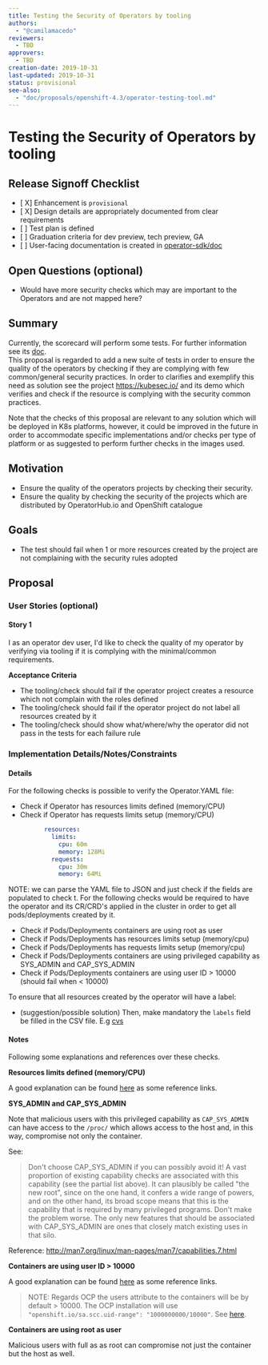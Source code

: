 ```yaml
---
title: Testing the Security of Operators by tooling
authors:
  - "@camilamacedo"
reviewers:
  - TBD
approvers:
  - TBD
creation-date: 2019-10-31
last-updated: 2019-10-31
status: provisional
see-also:
  - "doc/proposals/openshift-4.3/operator-testing-tool.md" 
---
```


# Testing the Security of Operators by tooling

## Release Signoff Checklist

- \[ X\] Enhancement is `provisional`
- \[ X\] Design details are appropriately documented from clear requirements
- \[ \] Test plan is defined
- \[ \] Graduation criteria for dev preview, tech preview, GA
- \[ \] User-facing documentation is created in [operator-sdk/doc][operator-sdk-doc]

## Open Questions (optional)

- Would have more security checks which may are important to the Operators and are not mapped here? 

## Summary

Currently, the scorecard will perform some tests. For further information see its [doc](https://github.com/operator-framework/operator-sdk/blob/master/doc/test-framework/scorecard.md#tests-performed).  
This proposal is regarded to add a new suite of tests in order to ensure the quality of the operators by checking if they are complying with few common/general security practices. 
In order to clarifies and exemplify this need as solution see the project https://kubesec.io/ and its demo which verifies and check if the resource is complying with the security common practices.   

Note that the checks of this proposal are relevant to any solution which will be deployed in K8s platforms, however, it could be improved in the future in order to accommodate specific implementations and/or checks per type of platform or as suggested to perform further checks in the images used.     

## Motivation

- Ensure the quality of the operators projects by checking their security.   
- Ensure the quality by checking the security of the projects which are distributed by OperatorHub.io and OpenShift catalogue

## Goals

* The test should fail when 1 or more resources created by the project are not complaining with the security rules adopted

## Proposal

### User Stories (optional)

#### Story 1

I as an operator dev user, I'd like to check the quality of my operator by verifying via tooling if it is complying with the minimal/common requirements. 

**Acceptance Criteria**

- The tooling/check should fail if the operator project creates a resource which not complain with the roles defined
- The tooling/check should fail if the operator project do not label all resources created by it
- The tooling/check should show what/where/why the operator did not pass in the tests for each failure rule

### Implementation Details/Notes/Constraints

#### Details 

For the following checks is possible to verify the Operator.YAML file:

- Check if Operator has resources limits defined (memory/CPU)
- Check if Operator has requests limits setup (memory/CPU)

```yaml
          resources:
            limits:
              cpu: 60m
              memory: 128Mi
            requests:
              cpu: 30m
              memory: 64Mi
```
NOTE: we can parse the YAML file to JSON and just check if the fields are populated to check t. 
For the following checks would be required to have the operator and its CR/CRD's applied in the cluster in order to get all pods/deployments created by it. 

- Check if Pods/Deployments containers are using root as user
- Check if Pods/Deployments has resources limits setup (memory/cpu)
- Check if Pods/Deployments has requests limits setup (memory/cpu)
- Check if Pods/Deployments containers are using privileged capability as SYS_ADMIN and CAP_SYS_ADMIN
- Check if Pods/Deployments containers are using user ID > 10000 (should fail when < 10000)

To ensure that all resources created by the operator will have a label: 
- (suggestion/possible solution) Then, make mandatory the `labels` field be filled in the CSV file.   E.g [cvs](https://github.com/dev4devs-com/postgresql-operator/blob/master/deploy/olm-catalog/postgresql-operator/0.1.1/postgresql-operator.v0.1.1.clusterserviceversion.yaml#L661)

[operator-sdk-doc]:  ../../doc

#### Notes

Following some explanations and references over these checks. 

**Resources limits defined (memory/CPU)**

A good explanation can be found [here](https://kubesec.io/basics/containers-resources-limits-cpu/) as some reference links. 

**SYS_ADMIN and CAP_SYS_ADMIN**

Note that malicious users with this privileged capability as `CAP_SYS_ADMIN` can have access to the `/proc/` which allows access to the host and, in this way, compromise not only the container.

See:

> Don't choose CAP_SYS_ADMIN if you can possibly avoid it! A vast
proportion of existing capability checks are associated with this
capability (see the partial list above). It can plausibly be
called "the new root", since on the one hand, it confers a wide
range of powers, and on the other hand, its broad scope means that
this is the capability that is required by many privileged
programs. Don't make the problem worse. The only new features
that should be associated with CAP_SYS_ADMIN are ones that closely
match existing uses in that silo.

Reference: http://man7.org/linux/man-pages/man7/capabilities.7.html

**Containers are using user ID > 10000**

A good explanation can be found [here](https://kubesec.io/basics/containers-securitycontext-runasuser/) as some reference links. 

> NOTE: Regards OCP the users attribute to the containers will be by default > 10000. The OCP installation will use `"openshift.io/sa.scc.uid-range": "1000000000/10000"`. See [here](https://github.com/openshift/openshift-tools/search?q=openshift.io%2Fsa.scc.uid-range&unscoped_q=openshift.io%2Fsa.scc.uid-range). 

**Containers are using root as user** 

Malicious users with full as as root can compromise not just the container but the host as well. 